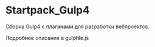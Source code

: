 # Startpack_Gulp4

Сборка Gulp4 с плагинами для разработки вебпроектов.

 
Подробное описание в gulpfile.js
